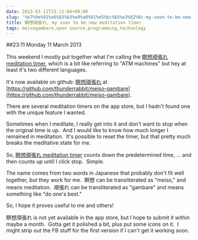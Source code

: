 ```yaml
---
date: 2013-03-11T23:11:04+09:00
slug: '%e7%9e%91%e6%83%b3%e9%a0%91%e5%bc%b5%e3%82%8c-my-soon-to-be-new-meditation-timer'
title: 瞑想頑張れ, my soon to be new meditation timer
tags: meisogambare,open source,programming,technology
---
```


##23:11 Monday 11 March 2013

This weekend I mostly put together what I'm calling the [瞑想頑張れ meditation timer](https://github.com/thunderrabbit/meiso-gambare), which is a bit like referring to "ATM machines" but hey at least it's two different languages.

It's now available on github: [瞑想頑張れ](https://github.com/thunderrabbit/meiso-gambare) at [https://github.com/thunderrabbit/meiso-gambare](https://github.com/thunderrabbit/meiso-gambare).

There are several meditation timers on the app store, but I hadn't found one with the unique feature I wanted.

Sometimes when I meditate, I really get into it and don't want to stop when the original time is up.  And I would like to know how much longer I remained in meditation.  It's possible to reset the timer, but that pretty much breaks the meditative state for me.

So, [瞑想頑張れ meditation timer](https://github.com/thunderrabbit/meiso-gambare) counts down the predetermined time, ... and then counts up until I click stop.  Simple.

The name comes from two words in Japanese that probably don't fit well together, but they work for me.  瞑想 can be transliterated as "meiso," and means meditation.  頑張れ can be transliterated as "gambare" and means something like "do one's best."

So, I hope it proves useful to me and others!

瞑想頑張れ is not yet available in the app store, but I hope to submit it within maybe a month.  Gotta get it polished a bit, plus put some icons on it.  I might strip out the FB stuff for the first version if I can't get it working soon.
